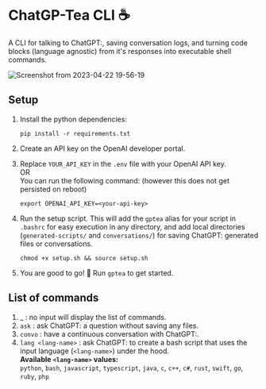 # ChatGP-Tea CLI ☕️
A CLI for talking to ChatGPT:, saving conversation logs, and turning code blocks (language agnostic) from it's responses into executable shell commands.

![Screenshot from 2023-04-22 19-56-19](https://user-images.githubusercontent.com/57837950/233849218-76dc5242-1fac-4886-b6f5-86f98d0e5165.png)

## Setup

1. Install the python dependencies:
    ```
    pip install -r requirements.txt
    ```

2. Create an API key on the OpenAI developer portal.
3. Replace `YOUR_API_KEY` in the `.env` file with your OpenAI API key.
    <br>OR<br>
    You can run the following command: (however this does not get persisted on reboot)
    ```
    export OPENAI_API_KEY=<your-api-key>
    ```

4. Run the setup script. This will add the `gptea` alias for your script in `.bashrc` for easy execution in any directory, and add local directories (`generated-scripts/` and `conversations/`) for saving ChatGPT: generated files or conversations.
   ```
   chmod +x setup.sh && source setup.sh
   ```

5. You are good to go! 🤠 Run `gptea` to get started.

## List of commands

1. _ : no input will display the list of commands.
2. `ask` : ask ChatGPT: a question without saving any files.
3. `convo` : have a continuous conversation with ChatGPT:.
4. `lang <lang-name>` : ask ChatGPT: to create a bash script that uses the input language (`<lang-name>`) under the hood.<br>
**Available `<lang-name>` values:**<br>
`python`, `bash`, `javascript`, `typescript`, `java`, `c`, `c++`, `c#`, `rust`, `swift`, `go`, `ruby`, `php`
